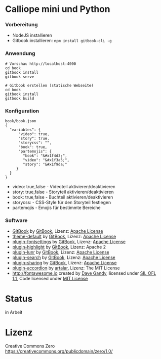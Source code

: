 # Calliope mini und Python

### Vorbereitung 

* NodeJS installieren
* Gitbook installieren: `npm install gitbook-cli -g`

### Anwendung

```
# Vorschau http://localhost:4000
cd book
gitbook install
gitbook serve

# Gitbook erstellen (statische Webseite)
cd book
gitbook install
gitbook build
```

### Konfiguration

```
book/book.json
{
  "variables": {
	  "video": true,
      "story": true,
	  "storycss": "",
	  "book": true,
	  "partemojis": {
		"book": "&#x1f4d3;",
		"video": "&#x1f3a5;",
		"story": "&#x1f9da;"
	 }
  }
}
```

* video: true,false - Videoteil aktivieren/deaktivieren
* story: true,false - Storyteil aktivieren/deaktivieren
* book: true,false - Buchteil aktivieren/deaktivieren
* storycss: - CSS-Style für den Storyteil festlegen
* partemojis - Emojis für bestimmte Bereiche

### Software

* [GitBook](https://github.com/GitbookIO/gitbook) by [GitBook](https://github.com/GitbookIO), Lizenz: [Apache License](https://github.com/GitbookIO/gitbook/blob/master/LICENSE)
* [theme-default](https://github.com/GitbookIO/theme-default) by [GitBook](https://github.com/GitbookIO), Lizenz: [Apache License](https://github.com/GitbookIO/theme-default/blob/master/LICENSE)
* [plugin-fontsettings](https://github.com/GitbookIO/plugin-fontsettings) by [GitBook](https://github.com/GitbookIO), Lizenz: [Apache License](https://github.com/GitbookIO/plugin-fontsettings/blob/master/LICENSE)
* [plugin-highlight](https://github.com/GitbookIO/plugin-highlight) by [GitBook](https://github.com/GitbookIO), Lizenz: Apache 2
* [plugin-lunr](https://github.com/GitbookIO/plugin-lunr) by [GitBook](https://github.com/GitbookIO), Lizenz: [Apache License](https://github.com/GitbookIO/plugin-lunr/blob/master/LICENSE)
* [plugin-search](https://github.com/GitbookIO/plugin-search) by [GitBook](https://github.com/GitbookIO), Lizenz: [Apache License](https://github.com/GitbookIO/plugin-search/blob/master/LICENSE)
* [plugin-sharing](https://github.com/GitbookIO/plugin-sharing) by [GitBook](https://github.com/GitbookIO), Lizenz: [Apache License](https://github.com/GitbookIO/plugin-sharing/blob/master/LICENSE)
* [plugin-accordion](https://github.com/artalar/gitbook-plugin-accordion) by [artalar](https://github.com/artalar), Lizenz: The MIT License
* http://fontawesome.io created by [Dave Gandy](https://twitter.com/davegandy), licensed under [SIL OFL 1.1](http://scripts.sil.org/OFL), Code licensed under [MIT License](http://opensource.org/licenses/mit-license.html)


# Status

in Arbeit

# Lizenz

Creative Commons Zero https://creativecommons.org/publicdomain/zero/1.0/

